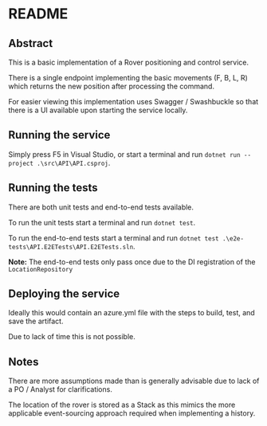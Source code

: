 # README

## Abstract

This is a basic implementation of a Rover positioning and control service.

There is a single endpoint implementing the basic movements (F, B, L, R) which returns the new position after processing the command.

For easier viewing this implementation uses Swagger / Swashbuckle so that there is a UI available upon starting the service locally.

## Running the service

Simply press F5 in Visual Studio, or start a terminal and run `dotnet run --project .\src\API\API.csproj`.

## Running the tests

There are both unit tests and end-to-end tests available.

To run the unit tests start a terminal and run `dotnet test`.

To run the end-to-end tests start a terminal and run `dotnet test .\e2e-tests\API.E2ETests\API.E2ETests.sln`.

**Note:** The end-to-end tests only pass once due to the DI registration of the `LocationRepository`

## Deploying the service

Ideally this would contain an azure.yml file with the steps to build, test, and save the artifact.

Due to lack of time this is not possible.

## Notes

There are more assumptions made than is generally advisable due to lack of a PO / Analyst for clarifications.

The location of the rover is stored as a Stack as this mimics the more applicable event-sourcing approach required when implementing a history.